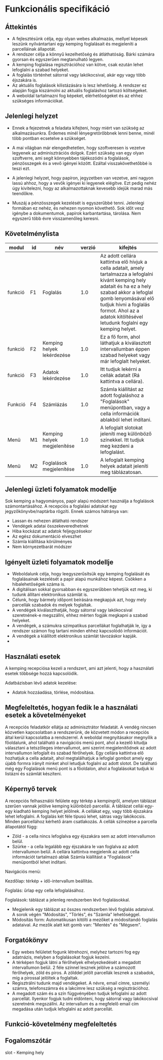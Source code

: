 # Funkcionális specifikáció

## Áttekintés

 - A fejlesztésünk célja, egy olyan webes alkalmazás, mellyel képesek leszünk nyilvántartani egy kemping foglalásait és megjeleníti a parcelláinak állapotát.
 - A rendszer célja a könnyű kezelhetőség és átláthatóság. Bárki számára gyorsan és egyszerűen megtanulható legyen.
 - A kemping foglalása regisztrációhoz van kötve, csak ezután lehet lefoglalni a szabad helyeket.
 - A foglalás történhet sátorral vagy lakókocsival, akár egy vagy több éjszakára is.
 - Az aktuális foglalások kilistázására is lesz lehetőség. A rendszer ez alapján fogja kiszámolni az aktuális foglaláshoz tartozó költségeket.
 - A weboldal tartalmazni fog képeket, elérhetőségeket és az ehhez szükséges információkat.
 
## Jelenlegi helyzet

- Ennek a fejezetnek a feladata kifejteni, hogy miért van
  szükség az alkalmazásunkra. Érdemes minél lényegretörőbbnek
  lenni benne, minél több pontban ecsetelve a szükséget.
  
- A mai világban már elengedhetetlen, hogy szoftveresen is vezetve legyenek az adminisztrációs dolgok. Ezért szükség van egy olyan szoftverre, ami segít könnyebben tájékozódni a foglalások, pénzösszegek és a vevő igényei között. Ezáltal visszakövethetőbbé is teszi ezt.

- A jelenlegi helyzet, hogy papíron, jegyzetben van vezetve, ami nagyon lassú ahhoz, hogy a vevők igényei ki legyenek elégítve. Ezt pedig nehéz úgy kivitelezni, hogy az alkalmazottaknak kevesebb idejük marad más teendőkre.

- Muszáj a pénzösszegek kezelését is egyszerűbbé tenni. Jelenlegi formában ez nehéz, és nehezen nyomon követhető. Sok időt vesz igénybe a dokumentumok, papírok karbantartása, tárolása. Nem egyszerű több évre visszamenőleg keresni.
  
## Követelménylista
| modul | id | név | verzió | kifejtés |
|--|--|--|--|--|
| funkció | F1  | Foglalás | 1.0 |Az adott cellára kattintva elő hívjuk a cella adatait, amely tartalmazza a lefoglalni kívánt kemping hely adatait és ha ez a hely szabad akkor a lefoglal gomb lenyomásával elő tudjuk hívni a foglalás formot. Ahol az a adatok kitöltésével letudunk foglalni egy kemping helyet.
|funkció| F2| Kemping helyek lekérdezése | 1.0 | Ez a fő form, ahol láthatjuk a kiválasztott intervallumban éppen szabad helyeket vagy már lefoglalt helyeket.
|funkció|F3| Adatok lekérdezése | 1.0 | Itt tudjuk lekérni a cellák adatait (Rá kattintva a cellára).
|Funkció|F4| Számlázás | 1.0 |Számla kiállítást az adott foglaláshoz a "Foglalások" menüpontban, vagy a cella információk ablakból lehet indítani. 
|Menü|M1|Kemping helyek megjelenítése| 1.0| A lefoglalt slotokat jeleníti meg különböző színekkel. Itt tudjuk meg kezdeni a lefoglalást.
|Menü| M2 | Foglalások megjelenítése | 1.0 | A lefoglalt kemping helyek adatait jeleníti meg táblázatosan.

## Jelenlegi üzleti folyamatok modellje
 Sok kemping a hagyományos, papír alapú módszert használja a foglalások számontartásához. A recepciós a foglalási adatokat egy jegyzőkönyvbe/naptárba rögzíti.
 Ennek számos hátránya van:
 - Lassan és nehezen átlátható rendszer
 - Vendégek adatai összekeveredhetnek
 - Hiba kockázat az adatok feljegyzésekor
 - Az egész dokumentáció elveszhet
 - Számla kiállítása körülményes
 - Nem környezetbarát módszer
## Igényelt üzleti folyamatok modellje

 - Weboldalunk célja, hogy leegyszerűsítsük egy kemping foglalását és foglalásainak kezelését a papír alapú munkához képest. Csökken a hibalehetőségek száma is.
 - A digitálisan sokkal gyorsabban és egyszerűbben tehetjük ezt meg, ki tudunk állítani elektronikus számlát is.
 - Célunk, hogy bármely időpont beírására megkapjuk azt, hogy mely parcellák szabadok és melyek foglaltak.
 - A vendégek kiválaszthatják, hogy sátorral vagy lakókocsival szeretnének-e megszállni, ehhez mérten fogják megkapni a szabad helyeket.
 - A vendégek, a számukra szimpatikus parcellákat foglalhatják le, így a rendszer számon fog tartani minden ehhez kapcsolódó információt.
 - A vendégek a kiállított elektronikus számlát távozáskor kapják.
 - 
## Használati esetek

A kemping recepciósa kezeli a rendszert, ami azt jelenti, hogy a használati esetek többsége hozzá kapcsolódik.

Adatbázisban lévő adatok kezelése:
- Adatok hozzáadása, törlése, módosítása.

## Megfeleltetés, hogyan fedik le a használati esetek a követelményeket
A recepciós feladatkör ellátja az adminisztrátor feladatát. A vendég nincsen közvetlen kapcsolatban a rendszerünk, de közvetett módon a recepciós által kerül kapcsolatba a rendszerrel. A weboldal megnyitásakor megnyílik a főoldalunk, ahol található a navigációs menü pont, ahol a kezelő kitudja választani a tetszőleges intervallumot, ami szerint megjelenítődnek az adott intervallumon lefoglalt és szabad férőhelyek.  Egy cellára kattintva elő hozhatjuk a cella adatait, ahol megtalálhatjuk a lefoglal gombot amely egy újabb formra irányít minket ahol letudjuk foglalni az adott slotot. De található még egy Foglalások menü pont is a főoldalon, ahol a foglalásokat tudjuk ki listázni és számlát készíteni.

## Képernyő tervek
A recepciós felhasználói felülete egy térkép a kempingről, amelyen táblázat szerűen vannak jelölve kemping különböző parcellái. A táblázat cellái egy-egy kiadható kemping helyet jelölnek. A cellákat egy, vagy több éjszakára lehet lefoglalni. A foglalás két féle típusú lehet, sátras vagy lakókocsis. Minden parcellához kérhető áram csatlakozás. A cellák színezése a parcella állapotától függ:
- Zöld - a cella nincs lefoglalva egy éjszakára sem az adott intervallumon belül.
- Szürke - a cella legalább egy éjszakára le van foglalva az adott intervallumon belül.
A cellára kattintva megjelenik az adott cella információt tartalmazó ablak
Számla kiállítást a "Foglalások" menüpontból lehet indítani.

Navigációs menü:

Kezdőlap: térkép + idő-intervallum beállítás.

Foglalás: űrlap egy cella lefoglalásához.

Foglalások: táblázat a jelenleg rendszerben lévő foglalásokkal.
- Megjelenik egy táblázat az összes rendszerben lévő foglalás adataival. A sorok végén "Módosítás", "Törlés", és "Számla" lehetőséggel.
- Módosítás form: Automatikusan kitölti a mezőket a módosítandó foglalás adataival. Az mezők alatt két gomb van: "Mentés" és "Mégsem".

## Forgatókönyv

 - Egy webes felületet fogunk létrehozni, melyhez tartozni fog egy adatnázis, melyben a foglalásokat fogjuk kezelni.
 - A térképen fogjuk látni a férőhelyek elhelyezkedését a megadott intervallumon belül. 2 féle színnel lesznek jelölve a számozott férőhelyek, zöld és piros. 
	A zölddel jelölt parcellák lesznek a szabadok, míg a pirossal jelöltek a foglaltak.
 - Regisztrálni tudunk majd vendégeket. A névre, email címre, személyi számra, telefonszámra és a lakcímre lesz szükség a regisztrációhoz.
 - A megadott szám és a szín függvényében tudjuk lefoglalni az adott parcellát. Ilyenkor fogjuk tudni eldönteni, hogy sátorral vagy lakókocsival szeretnénk megszállni.
	Az intervallum és a megfelelő email cím megadása után tudjuk lefoglalni az adott parcellát.
	
## Funkció-követelmény megfeleltetés

## Fogalomszótár
 slot - Kemping hely


